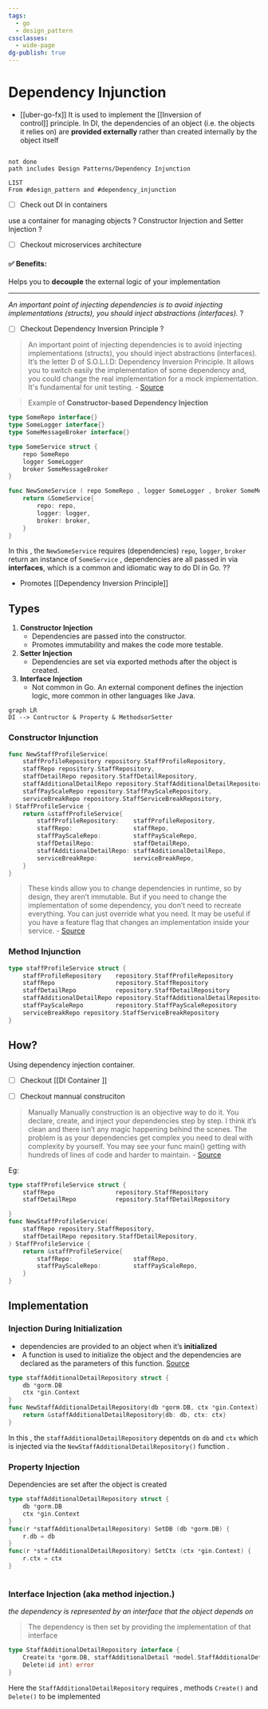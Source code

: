 ```yaml
---
tags:
  - go
  - design_pattern
cssclasses:
  - wide-page
dg-publish: true
---
```


# Dependency Injunction
- [[uber-go-fx]]
It is used to implement the [[Inversion of control]] principle. In DI, the dependencies of an object (i.e. the objects it relies on) are **provided externally** rather than created internally by the object itself


```go

```
```tasks 
not done 
path includes Design Patterns/Dependency Injunction
```


```dataview
LIST 
From #design_pattern and #dependency_injunction
```


- [ ] Check out DI in containers 


use a container for managing objects ?
Constructor Injection and Setter Injection ? 

- [ ] Checkout microservices architecture 

#### ✅ Benefits:

Helps you to **decouple** the external logic of your implementation 

---

*An important point of injecting dependencies is to avoid injecting implementations (structs), you should inject abstractions (interfaces).* ? 

- [ ] Checkout Dependency Inversion Principle ? 

>  An important point of injecting dependencies is to avoid injecting implementations (structs), you should inject abstractions (interfaces). It’s the letter D of S.O.L.I.D: Dependency Inversion Principle. It allows you to switch easily the implementation of some dependency and, you could change the real implementation for a mock implementation. It's fundamental for unit testing. - [Source](https://medium.com/avenue-tech/dependency-injection-in-go-35293ef7b6)

> Example of **Constructor-based Dependency Injection**
```go 
type SomeRepo interface{}
type SomeLogger interface{}
type SomeMessageBroker interface{}

type SomeService struct {
	repo SomeRepo
	logger SomeLogger 
	broker SomeMessageBroker 
}

func NewSomeService ( repo SomeRepo , logger SomeLogger , broker SomeMessageBroker)SomeService{
	return &SomeService{
		repo: repo,
		logger: logger,
		broker: broker,
	}
} 
```
In this , the `NewSomeService` requires (dependencies) `repo`, `logger`, `broker` return an instance of `SomeService` , dependencies are all passed in via **interfaces**, which is a common and idiomatic way to do DI in Go. ?? 
- Promotes [[Dependency Inversion Principle]]
## Types 

1. **Constructor Injection**
	- Dependencies are passed into the constructor.
	- Promotes immutability and makes the code more testable.
2. **Setter Injection**
	- Dependencies are set via exported methods after the object is created.
3. **Interface Injection**
	- Not common in Go. An external component defines the injection logic, more common in other languages like Java.

```mermaid 
graph LR 
DI --> Contructor & Property & MethodsorSetter 
```
### Constructor Injunction 
```go
func NewStaffProfileService(
	staffProfileRepository repository.StaffProfileRepository,
	staffRepo repository.StaffRepository,
	staffDetailRepo repository.StaffDetailRepository,
	staffAdditionalDetailRepo repository.StaffAdditionalDetailRepository,
	staffPayScaleRepo repository.StaffPayScaleRepository,
	serviceBreakRepo repository.StaffServiceBreakRepository,
) StaffProfileService {
	return &staffProfileService{
		staffProfileRepository:    staffProfileRepository,
		staffRepo:                 staffRepo,
		staffPayScaleRepo:         staffPayScaleRepo,
		staffDetailRepo:           staffDetailRepo,
		staffAdditionalDetailRepo: staffAdditionalDetailRepo,
		serviceBreakRepo:          serviceBreakRepo,
	}
}
```

> These kinds allow you to change dependencies in runtime, so by design, they aren’t immutable. But if you need to change the implementation of some dependency, you don’t need to recreate everything. You can just override what you need. It may be useful if you have a feature flag that changes an implementation inside your service. - [Source](https://medium.com/avenue-tech/dependency-injection-in-go-35293ef7b6)



### Method Injunction 

```go
type staffProfileService struct {
	staffProfileRepository    repository.StaffProfileRepository
	staffRepo                 repository.StaffRepository
	staffDetailRepo           repository.StaffDetailRepository
	staffAdditionalDetailRepo repository.StaffAdditionalDetailRepository
	staffPayScaleRepo         repository.StaffPayScaleRepository
	serviceBreakRepo repository.StaffServiceBreakRepository
}
```

## How? 
Using dependency injection container. 
- [ ] Checkout [[DI Container ]]

- [ ] Checkout mannual construciton
> Manually
> Manually construction is an objective way to do it. You declare, create, and inject your dependencies step by step. I think it’s clean and there isn’t any magic happening behind the scenes. The problem is as your dependencies get complex you need to deal with complexity by yourself. You may see your func main() getting with hundreds of lines of code and harder to maintain. - [Source](https://medium.com/avenue-tech/dependency-injection-in-go-35293ef7b6)

Eg:

```go
type staffProfileService struct {
	staffRepo                 repository.StaffRepository
	staffDetailRepo           repository.StaffDetailRepository

}
func NewStaffProfileService(
	staffRepo repository.StaffRepository,
	staffDetailRepo repository.StaffDetailRepository,
) StaffProfileService {
	return &staffProfileService{
		staffRepo:                 staffRepo,
		staffPayScaleRepo:         staffPayScaleRepo,
	}
}

```



## Implementation 


###  Injection During Initialization
- dependencies are provided to an object when it’s **initialized** 
-  A function is used to initialize the object and the dependencies are declared as the parameters of this function.
[Source](https://www.jetbrains.com/guide/go/tutorials/dependency_injection_part_one/injection/)
```go
type staffAdditionalDetailRepository struct {
	db *gorm.DB
	ctx *gin.Context
}
func NewStaffAdditionalDetailRepository(db *gorm.DB, ctx *gin.Context) StaffAdditionalDetailRepository {
	return &staffAdditionalDetailRepository{db: db, ctx: ctx}
}
```

In this , the `staffAdditionalDetailRepository` depentds on `db` and `ctx` which is injected via the `NewStaffAdditionalDetailRepository()` function .


### Property Injection
Dependencies are set after the object is created

```go
type staffAdditionalDetailRepository struct {
	db *gorm.DB
	ctx *gin.Context
}
func(r *staffAdditionalDetailRepository) SetDB (db *gorm.DB) {
	r.db = db
}
func(r *staffAdditionalDetailRepository) SetCtx (ctx *gin.Context) {
	r.ctx = ctx 
}
	
```



### Interface Injection (aka method injection.)
*the dependency is represented by an interface that the object depends on*
>  The dependency is then set by providing the implementation of that interface
```go
type StaffAdditionalDetailRepository interface {
	Create(tx *gorm.DB, staffAdditionalDetail *model.StaffAdditionalDetail) error
	Delete(id int) error
}
```
Here the `StaffAdditionalDetailRepository` requires , methods `Create()` and `Delete()` to be implemented 














